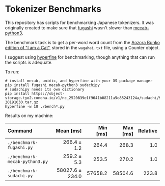 # Tokenizer Benchmarks

This repository has scripts for benchmarking Japanese tokenizers. It was
originally created to make sure that [fugashi](https://github.com/polm/fugashi)
wasn't slower than [mecab-python3](https://github.com/samurait/mecab-python3). 

The benchmark task is to get a per-word word count from the [Aozora Bunko edition of "I am a Cat"](https://www.aozora.gr.jp/cards/000148/files/789_14547.html), stored in the `wagahai.txt` file, using a Counter object.

I suggest using [hyperfine](https://github.com/sharkdp/hyperfine) for
benchmarking, though anything that can run the scripts is adequate.

To run:

    # install mecab, unidic, and hyperfine with your OS package manager
    pip install fugashi mecab-python3 sudachipy
    # sudachipy needs its own dictionary
    pip install https://object-storage.tyo2.conoha.io/v1/nc_2520839e1f9641b08211a5c85243124a/sudachi/SudachiDict_core-20191030.tar.gz
    hyperfine -w 10 ./bench*.py

Results on my machine:

| Command | Mean [ms] | Min [ms] | Max [ms] | Relative |
|:---|---:|---:|---:|---:|
| `./benchmark-fugashi.py` | 266.4 ± 1.2 | 264.4 | 268.3 | 1.0 |
| `./benchmark-mecab-python3.py` | 259.2 ± 5.3 | 253.5 | 270.2 | 1.0 |
| `./benchmark-sudachi.py` | 58027.6 ± 234.0 | 57658.2 | 58504.6 | 223.8 |

